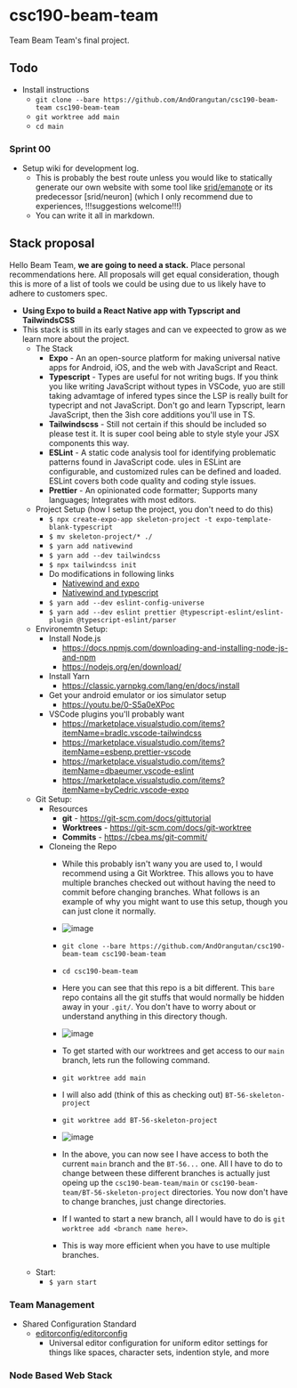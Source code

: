 # csc190-beam-team

Team Beam Team's final project.

## Todo

- Install instructions
    - `git clone --bare https://github.com/AndOrangutan/csc190-beam-team csc190-beam-team`
    - `git worktree add main`
    - `cd main`

### Sprint 00

<!-- This is just here in case your editor has a way to list local todos, this list is easily jumpable -->
<!-- TODO: List of todo items in the README.md-->

- Setup wiki for development log.
    - This is probably the best route unless you would like to statically generate our own website with some tool like [srid/emanote](https://github.com/srid/emanote) or its predecessor [srid/neuron] (which I only recommend due to experiences, !!!suggestions welcome!!!)
    - You can write it all in markdown.

## Stack proposal

Hello Beam Team, **we are going to need a stack.** Place personal recommendations here. All proposals will get equal consideration, though this is more of a list of tools we could be using due to us likely have to adhere to customers spec.

- **Using Expo to build a React Native app with Typscript and TailwindsCSS**
- This stack is still in its early stages and can ve expeected to grow as we learn more about the project.
    - The Stack
        - **Expo** - An an open-source platform for making universal native apps for Android, iOS, and the web with JavaScript and React.
        - **Typescript** - Types are useful for not writing bugs. If you think you like writing JavaScript without types in VSCode, yuo are still taking advamtage of infered types since the LSP is really built for typecript and not JavaScript. Don't go and learn Typscript, learn JavaScript, then the 3ish core additions you'll use in TS.
        - **Tailwindscss** - Still not certain if this should be included so please test it. It is super cool being able to style style your JSX components this way.
        - **ESLint** - A static code analysis tool for identifying problematic patterns found in JavaScript code. ules in ESLint are configurable, and customized rules can be defined and loaded. ESLint covers both code quality and coding style issues.
        - **Prettier** - An opinionated code formatter; Supports many languages; Integrates with most editors.
    - Project Setup (how I setup the project, you don't need to do this)
        - `$ npx create-expo-app skeleton-project -t expo-template-blank-typescript`
        - `$ mv skeleton-project/* ./`
        - `$ yarn add nativewind`
        - `$ yarn add --dev tailwindcss`
        - `$ npx tailwindcss init`
        - Do modifications in following links
            - [Nativewind and expo](https://www.nativewind.dev/quick-starts/expo)
            - [Nativewind and typescript](https://www.nativewind.dev/getting-started/typescript)
        - `$ yarn add --dev eslint-config-universe`
        - `$ yarn add --dev eslint prettier @typescript-eslint/eslint-plugin @typescript-eslint/parser`
    - Environemtn Setup:
        - Install Node.js
            - https://docs.npmjs.com/downloading-and-installing-node-js-and-npm
            - https://nodejs.org/en/download/
        - Install Yarn
            - https://classic.yarnpkg.com/lang/en/docs/install
        - Get your android emulator or ios simulator setup
            - https://youtu.be/0-S5a0eXPoc
        - VSCode plugins you'll probably want
            - https://marketplace.visualstudio.com/items?itemName=bradlc.vscode-tailwindcss
            - https://marketplace.visualstudio.com/items?itemName=esbenp.prettier-vscode
            - https://marketplace.visualstudio.com/items?itemName=dbaeumer.vscode-eslint
            - https://marketplace.visualstudio.com/items?itemName=byCedric.vscode-expo
    - Git Setup:
        - Resources
            - **git** - https://git-scm.com/docs/gittutorial
            - **Worktrees** - https://git-scm.com/docs/git-worktree
            - **Commits** - https://cbea.ms/git-commit/
        - Cloneing the Repo
            - While this probably isn't wany you are used to, I would recommend using a Git Worktree. This allows you to have multiple branches checked out without having the need to commit before changing branches. What follows is an example of why you might want to use this setup, though you can just clone it normally.
            - ![image](https://user-images.githubusercontent.com/40435989/222939155-6c71e099-1cf3-446d-bacb-7e3c99911525.png)

            - `git clone --bare https://github.com/AndOrangutan/csc190-beam-team csc190-beam-team`
            - `cd csc190-beam-team`
            - Here you can see that this repo is a bit different. This `bare` repo contains all the git stuffs that would normally be hidden away in your `.git/`. You don't have to worry about or understand anything in this directory though.
            - ![image](https://user-images.githubusercontent.com/40435989/222939418-a8957184-47d0-4794-bb60-9e92221e937c.png)
            - To get started with our worktrees and get access to our `main` branch, lets run the following command.
            - `git worktree add main`
            - I will also add (think of this as checking out) `BT-56-skeleton-project`
            - `git worktree add BT-56-skeleton-project`
            - ![image](https://user-images.githubusercontent.com/40435989/222939600-d6041149-d0c6-4da7-a26d-f2f26e9fcb94.png)
            - In the above, you can now see I have access to both the current `main` branch and the `BT-56...` one. All I have to do to change between these different branches is actually just opeing up the `csc190-beam-team/main` or `csc190-beam-team/BT-56-skeleton-project` directories. You now don't have to change branches, just change directories.
            - If I wanted to start a new branch, all I would have to do is `git worktree add <branch name here>`.
            - This is way more efficient when you have to use multiple branches.
    - Start:
        - `$ yarn start`

### Team Management

- Shared Configuration Standard
    - [editorconfig/editorconfig](https://github.com/editorconfig/editorconfig)
        - Universal editor configuration for uniform editor settings for things like spaces, character sets, indention style, and more

### Node Based Web Stack
